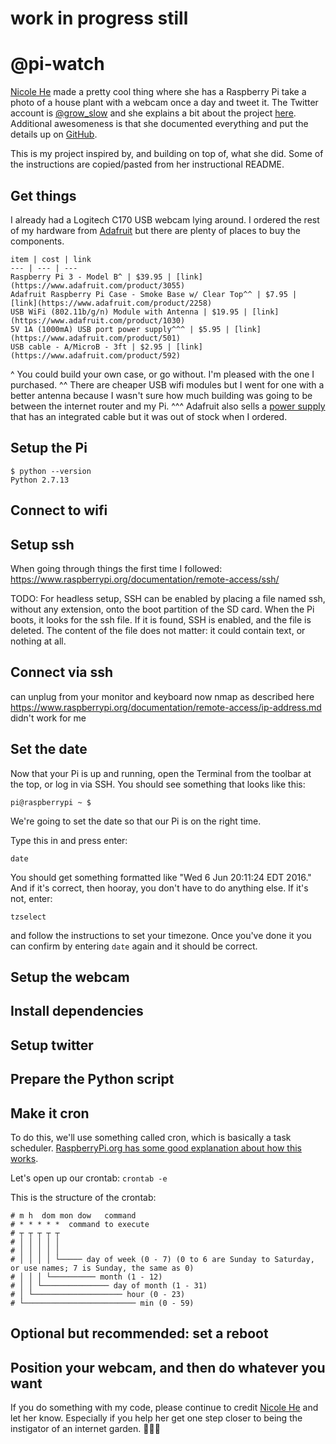 # work in progress still
# @pi-watch

[Nicole He](https://twitter.com/nicolehe) made a pretty cool thing where she has a Raspberry Pi take a photo of a house plant with a webcam once a day and tweet it. The Twitter account is [@grow_slow](http://twitter.com/grow_slow) and she explains a bit about the project [here](http://nicole.pizza/grow_slow). Additional awesomeness is that she documented everything and put the details up on [GitHub](https://github.com/nicolehe/grow_slow).

This is my project inspired by, and building on top of, what she did. Some of the instructions are copied/pasted from her instructional README.

## Get things

I already had a Logitech C170 USB webcam lying around. I ordered the rest of my hardware from [Adafruit](https://www.adafruit.com/) but there are plenty of places to buy the components.
```plain
item | cost | link
--- | --- | ---
Raspberry Pi 3 - Model B^ | $39.95 | [link](https://www.adafruit.com/product/3055)
Adafruit Raspberry Pi Case - Smoke Base w/ Clear Top^^ | $7.95 | [link](https://www.adafruit.com/product/2258)
USB WiFi (802.11b/g/n) Module with Antenna | $19.95 | [link](https://www.adafruit.com/product/1030)
5V 1A (1000mA) USB port power supply^^^ | $5.95 | [link](https://www.adafruit.com/product/501)
USB cable - A/MicroB - 3ft | $2.95 | [link](https://www.adafruit.com/product/592)
```
^ You could build your own case, or go without. I'm pleased with the one I purchased.
^^ There are cheaper USB wifi modules but I went for one with a better antenna because I wasn't sure how much building was going to be between the internet router and my Pi.
^^^ Adafruit also sells a [power supply](https://www.adafruit.com/product/1995) that has an integrated cable but it was out of stock when I ordered.

## Setup the Pi
```
$ python --version
Python 2.7.13
```

## Connect to wifi

## Setup ssh

When going through things the first time I followed:
https://www.raspberrypi.org/documentation/remote-access/ssh/

TODO: For headless setup, SSH can be enabled by placing a file named ssh, without any extension, onto the boot partition of the SD card. When the Pi boots, it looks for the  ssh file. If it is found, SSH is enabled, and the file is deleted. The content of the file does not matter: it could contain text, or nothing at all.

## Connect via ssh
can unplug from your monitor and keyboard now
nmap as described here https://www.raspberrypi.org/documentation/remote-access/ip-address.md didn't work for me


## Set the date

Now that your Pi is up and running, open the Terminal from the toolbar at the top, or log in via SSH. You should see something that looks like this:

`pi@raspberrypi ~ $`

We're going to set the date so that our Pi is on the right time.

Type this in and press enter:

`date`

You should get something formatted like "Wed 6 Jun 20:11:24 EDT 2016." And if it's correct, then hooray, you don't have to do anything else. If it's not, enter:

`tzselect`

and follow the instructions to set your timezone. Once you've done it you can confirm by entering `date` again and it should be correct.

## Setup the webcam

## Install dependencies

## Setup twitter

## Prepare the Python script

## Make it cron

To do this, we'll use something called cron, which is basically a task scheduler. [RaspberryPi.org has some good explanation about how this works](https://www.raspberrypi.org/documentation/linux/usage/cron.md).

Let's open up our crontab: `crontab -e`

This is the structure of the crontab:

```
# m h  dom mon dow   command
# * * * * *  command to execute
# ┬ ┬ ┬ ┬ ┬
# │ │ │ │ │
# │ │ │ │ │
# │ │ │ │ └───── day of week (0 - 7) (0 to 6 are Sunday to Saturday, or use names; 7 is Sunday, the same as 0)
# │ │ │ └────────── month (1 - 12)
# │ │ └─────────────── day of month (1 - 31)
# │ └──────────────────── hour (0 - 23)
# └───────────────────────── min (0 - 59)
```

## Optional but recommended: set a reboot


## Position your webcam, and then do whatever you want

If you do something with my code, please continue to credit [Nicole He](https://twitter.com/nicolehe) and let her know. Especially if you help her get one step closer to being the instigator of an internet garden. :seedling::seedling::seedling: